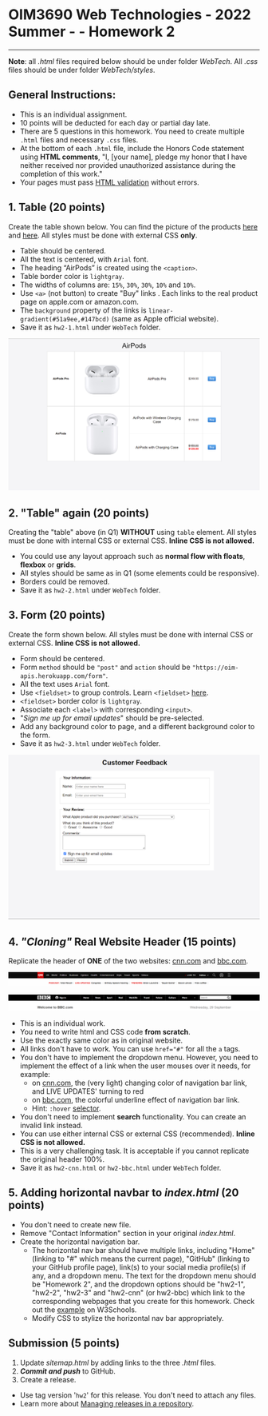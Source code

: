 # OIM3690 Web Technologies - 2022 Summer - - Homework 2

---
**Note**: all *.html* files required below should be under folder *WebTech*. All *.css* files should be under folder *WebTech/styles*.

## General Instructions:

- This is an individual assignment.
- 10 points will be deducted for each day or partial day late. 
- There are 5 questions in this homework. You need to create multiple `.html` files and necessary `.css` files. 
- At the bottom of each `.html` file, include the Honors Code statement using **HTML comments**, "I, [your name], pledge my honor that I have neither received nor provided unauthorized assistance during the completion of this work."
- Your pages must pass [HTML validation](https://validator.w3.org/) without errors. 

## 1. Table (20 points)

Create the table shown below. You can find the picture of the products [here](images/airpods-pro.jpg) and [here](images/airpods.jpg). All styles must be done with external CSS **only**. 

- Table should be centered.
- All the text is centered, with `Arial` font.
- The heading “AirPods” is created using the `<caption>`. 
- Table border color is `lightgray`.
- The widths of columns are: `15%`, `30%`, `30%`, `10%` and `10%`.
- Use `<a>` (not button) to create "Buy" links . Each links to the real product page on apple.com or amazon.com. 
- The `background` property of the links is `linear-gradient(#51a9ee,#147bcd)` (same as Apple official website).
- Save it as `hw2-1.html` under `WebTech` folder. 

![hw2-1 demo](./images/hw2-1-demo.png)

## 2. "Table" again (20 points)

Creating the "table" above (in Q1) **WITHOUT** using `table` element. All styles must be done with internal CSS or external CSS. **Inline CSS is not allowed.**
- You could use any layout approach such as **normal flow with floats**, **flexbox** or **grids**.
- All styles should be same as in Q1 (some elements could be responsive).
- Borders could be removed.
- Save it as `hw2-2.html` under `WebTech` folder.

## 3. Form (20 points)
Create the form shown below. All styles must be done with internal CSS or external CSS. **Inline CSS is not allowed.**

- Form should be centered.
- Form `method` should be `"post"` and `action` should be `"https://oim-apis.herokuapp.com/form"`.
- All the text uses `Arial` font.
- Use `<fieldset>` to group controls. Learn `<fieldset>` [here](https://developer.mozilla.org/en-US/docs/Web/HTML/Element/fieldset).
- `<fieldset>` border color is `lightgray`.
- Associate each `<label>` with corresponding `<input>`. 
- "*Sign me up for email updates*" should be pre-selected.
- Add any background color to page, and a different background color to the form.
- Save it as `hw2-3.html` under `WebTech` folder. 

![hw2 demo](./images/hw2-3-demo.png)

## 4. *"Cloning"* Real Website Header (15 points)

Replicate the header of **ONE** of the two websites: [cnn.com](https://www.cnn.com/) and [bbc.com](https://www.bbc.com/).

![cnn header](./images/cnn.png)

![bbc header](./images/bbc.png)

- This is an individual work.
- You need to write html and CSS code **from scratch**. 
- Use the exactly same color as in original website.
- All links don't have to work. You can use `href="#"` for all the `a` tags.
- You don't have to implement the dropdown menu. However, you need to implement the effect of a link when the user mouses over it needs, for example:
  - on [cnn.com](https://www.cnn.com/), the (very light) changing color of navigation bar link, and LIVE UPDATES' turning to red
  - on [bbc.com](https://www.bbc.com/), the colorful underline effect of navigation bar link. 
  - Hint: `:hover` [selector](https://developer.mozilla.org/en-US/docs/Web/CSS/:hover).
- You don't need to implement **search** functionality. You can create an invalid link instead.
- You can use either internal CSS or external CSS (recommended). **Inline CSS is not allowed.**
- This is a very challenging task. It is acceptable if you cannot replicate the original header 100%.
- Save it as `hw2-cnn.html` or `hw2-bbc.html` under `WebTech` folder. 


## 5. Adding horizontal navbar to _index.html_ (20 points)
- You don't need to create new file.
- Remove "Contact Information" section in your original _index.html_.
- Create the horizontal navigation bar.
  - The horizontal nav bar should have multiple links, including "Home" (linking to "#" which means the current page), "GitHub" (linking to your GitHub profile page), link(s) to your social media profile(s) if any, and a dropdown menu. The text for the dropdown menu should be "Homework 2", and the dropdown options should be "hw2-1", "hw2-2", "hw2-3" and "hw2-cnn" (or hw2-bbc) which link to the corresponding webpages that you create for this homework. Check out the [example](https://www.w3schools.com/css/tryit.asp?filename=trycss_dropdown_navbar) on W3Schools. 
  - Modify CSS to stylize the horizontal nav bar appropriately.


## Submission (5 points)

1. Update *sitemap.html* by adding links to the three *.html* files.
2. ***Commit and push*** to GitHub.
3. Create a release.
  - Use tag version '`hw2`' for this release. You don't need to attach any files.
  - Learn more about [Managing releases in a repository](https://docs.github.com/en/github/administering-a-repository/releasing-projects-on-github/managing-releases-in-a-repository).

